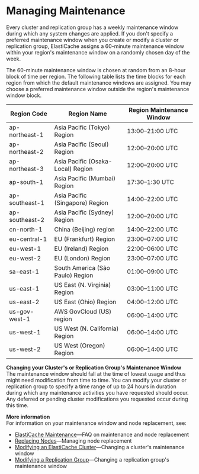 # Managing Maintenance<a name="maintenance-window"></a>

Every cluster and replication group has a weekly maintenance window during which any system changes are applied\. If you don't specify a preferred maintenance window when you create or modify a cluster or replication group, ElastiCache assigns a 60\-minute maintenance window within your region's maintenance window on a randomly chosen day of the week\.

The 60\-minute maintenance window is chosen at random from an 8\-hour block of time per region\. The following table lists the time blocks for each region from which the default maintenance windows are assigned\. You may choose a preferred maintenance window outside the region's maintenance window block\.


| Region Code | Region Name | Region Maintenance Window | 
| --- | --- | --- | 
| ap\-northeast\-1 | Asia Pacific \(Tokyo\) Region | 13:00–21:00 UTC | 
| ap\-northeast\-2 | Asia Pacific \(Seoul\) Region | 12:00–20:00 UTC | 
| ap\-northeast\-3 | Asia Pacific \(Osaka\-Local\) Region | 12:00–20:00 UTC | 
| ap\-south\-1 | Asia Pacific \(Mumbai\) Region | 17:30–1:30 UTC | 
| ap\-southeast\-1 | Asia Pacific \(Singapore\) Region | 14:00–22:00 UTC | 
| ap\-southeast\-2 | Asia Pacific \(Sydney\) Region | 12:00–20:00 UTC | 
| cn\-north\-1 | China \(Beijing\) region | 14:00–22:00 UTC | 
| eu\-central\-1 | EU \(Frankfurt\) Region | 23:00–07:00 UTC | 
| eu\-west\-1 | EU \(Ireland\) Region | 22:00–06:00 UTC | 
| eu\-west\-2 | EU \(London\) Region | 23:00–07:00 UTC | 
| sa\-east\-1 | South America \(São Paulo\) Region | 01:00–09:00 UTC | 
| us\-east\-1 | US East \(N\. Virginia\) Region | 03:00–11:00 UTC | 
| us\-east\-2 | US East \(Ohio\) Region | 04:00–12:00 UTC | 
| us\-gov\-west\-1 | AWS GovCloud \(US\) region | 06:00–14:00 UTC | 
| us\-west\-1 | US West \(N\. California\) Region | 06:00–14:00 UTC | 
| us\-west\-2 | US West \(Oregon\) Region | 06:00–14:00 UTC | 

**Changing your Cluster's or Replication Group's Maintenance Window**  
The maintenance window should fall at the time of lowest usage and thus might need modification from time to time\. You can modify your cluster or replication group to specify a time range of up to 24 hours in duration during which any maintenance activities you have requested should occur\. Any deferred or pending cluster modifications you requested occur during this time\.

**More information**  
For information on your maintenance window and node replacement, see:
+ [ElastiCache Maintenance](https://aws.amazon.com/elasticache/elasticache-maintenance/)—FAQ on maintenance and node replacement
+ [Replacing Nodes](CacheNodes.NodeReplacement.md)—Managing node replacement
+ [Modifying an ElastiCache Cluster](Clusters.Modify.md)—Changing a cluster's maintenance window
+ [Modifying a Replication Group](Replication.Modify.md)—Changing a replication group's maintenance window